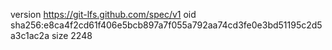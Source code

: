 version https://git-lfs.github.com/spec/v1
oid sha256:e8ca4f2cd61f406e5bcb897a7f055a792aa74cd3fe0e3bd51195c2d5a3c1ac2a
size 2248
